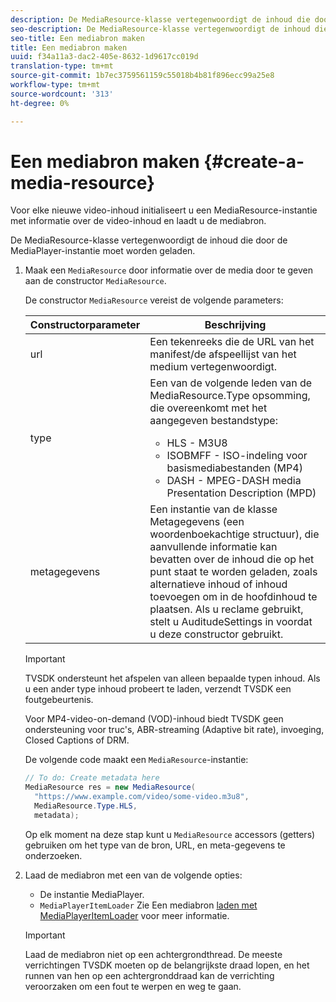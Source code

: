 ```yaml
---
description: De MediaResource-klasse vertegenwoordigt de inhoud die door de MediaPlayer-instantie moet worden geladen.
seo-description: De MediaResource-klasse vertegenwoordigt de inhoud die door de MediaPlayer-instantie moet worden geladen.
seo-title: Een mediabron maken
title: Een mediabron maken
uuid: f34a11a3-dac2-405e-8632-1d9617cc019d
translation-type: tm+mt
source-git-commit: 1b7ec3759561159c55018b4b81f896ecc99a25e8
workflow-type: tm+mt
source-wordcount: '313'
ht-degree: 0%

---
```



# Een mediabron maken {#create-a-media-resource}

Voor elke nieuwe video-inhoud initialiseert u een MediaResource-instantie met informatie over de video-inhoud en laadt u de mediabron.

De MediaResource-klasse vertegenwoordigt de inhoud die door de MediaPlayer-instantie moet worden geladen.

1. Maak een `MediaResource` door informatie over de media door te geven aan de constructor `MediaResource`.

   De constructor `MediaResource` vereist de volgende parameters:

   <table id="table_22886D6770FB45E99D35D0B90E6CC302">
      <thead>
      <tr>
      <th colname="col1" class="entry"> Constructorparameter </th>
      <th colname="col2" class="entry"> Beschrijving </th>
      </tr>
      </thead>
      <tbody>
      <tr>
      <td colname="col1"> <span class="codeph"> url  </span> </td>
      <td colname="col2"> Een tekenreeks die de URL van het manifest/de afspeellijst van het medium vertegenwoordigt. </td>
      </tr>
      <tr>
      <td colname="col1"> <span class="codeph"> type  </span> </td>
      <td colname="col2"> Een van de volgende leden van de <span class="codeph"> MediaResource.Type </span> opsomming, die overeenkomt met het aangegeven bestandstype:
      <ul id="ul_C286ED3C31364B858A1C9AF3356E9282">
      <li id="li_25B24EF76D8849DE8764539F25E435FA"> <span class="codeph"> HLS  </span> - M3U8 </li>
      <li id="li_1344A41B434D49229E392F1AAF9ECA81"> <span class="codeph"> ISOBMFF  </span> - ISO-indeling voor basismediabestanden (MP4) </li>
      <li id="li_92392073B7334916B06B16570C51AC91"> <span class="codeph"> DASH  </span> - MPEG-DASH media Presentation Description (MPD) </li>
      </ul> </td>
      </tr>
      <tr>
      <td colname="col1"> <span class="codeph"> metagegevens  </span> </td>
      <td colname="col2"> Een instantie van de klasse <span class="codeph"> Metagegevens </span> (een woordenboekachtige structuur), die aanvullende informatie kan bevatten over de inhoud die op het punt staat te worden geladen, zoals alternatieve inhoud of inhoud toevoegen om in de hoofdinhoud te plaatsen. Als u reclame gebruikt, stelt u <span class="codeph"> AuditudeSettings </span> in voordat u deze constructor gebruikt. </td>
      </tr>
      </tbody>
   </table>

   >[!IMPORTANT]
   >
   >TVSDK ondersteunt het afspelen van alleen bepaalde typen inhoud. Als u een ander type inhoud probeert te laden, verzendt TVSDK een foutgebeurtenis.
   >
   >Voor MP4-video-on-demand (VOD)-inhoud biedt TVSDK geen ondersteuning voor truc&#39;s, ABR-streaming (Adaptive bit rate), invoeging, Closed Captions of DRM.

   De volgende code maakt een `MediaResource`-instantie:

   ```java
   // To do: Create metadata here
   MediaResource res = new MediaResource(
     "https://www.example.com/video/some-video.m3u8",
     MediaResource.Type.HLS,
     metadata);
   ```

   Op elk moment na deze stap kunt u `MediaResource` accessors (getters) gebruiken om het type van de bron, URL, en meta-gegevens te onderzoeken.

1. Laad de mediabron met een van de volgende opties:

   * De instantie MediaPlayer.
   * `MediaPlayerItemLoader` Zie Een mediabron  [laden met MediaPlayerItemLoader](../../../tvsdk-2.7-for-android/content-playback-options/mediaplayer-initialize-for-video/t-psdk-android-2.7-media-resource-load-using-mediaplayeritemloader.md) voor meer informatie.

   >[!IMPORTANT]
   >
   >Laad de mediabron niet op een achtergrondthread. De meeste verrichtingen TVSDK moeten op de belangrijkste draad lopen, en het runnen van hen op een achtergronddraad kan de verrichting veroorzaken om een fout te werpen en weg te gaan.
